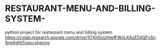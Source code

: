 # RESTAURANT-MENU-AND-BILLING-SYSTEM-
python project for restaurant menu and billing system
https://colab.research.google.com/drive/1l7XnGuUHwfFWoLKAzE5XQFxSn8ngSgHi?usp=sharing
